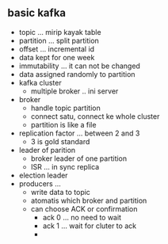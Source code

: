 ## basic kafka
- topic ... mirip kayak table
- partition ... split partition
- offset ... incremental id
- data kept for one week
- immutability ... it can not be changed
- data assigned randomly to partition
- kafka cluster
  - multiple broker .. ini server
- broker 
  - handle topic partition
  - connect satu, connect ke whole cluster
  - partition is like a file
- replication factor ... between 2 and 3
  - 3 is gold standard
- leader of parition
  - broker leader of one partition
  - ISR ... in sync replica
- election leader
- producers ...
  - write data to topic
  - atomatis which broker and partition
  - can choose ACK or confirmation
    - ack 0 ... no need to wait
    - ack 1 ... wait for cluter to ack
    - 
